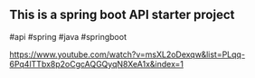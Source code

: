 ## This is a spring boot API starter project
#api
#spring
#java
#springboot


https://www.youtube.com/watch?v=msXL2oDexqw&list=PLqq-6Pq4lTTbx8p2oCgcAQGQyqN8XeA1x&index=1
